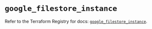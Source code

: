 # `google_filestore_instance`

Refer to the Terraform Registry for docs: [`google_filestore_instance`](https://registry.terraform.io/providers/hashicorp/google-beta/5.22.0/docs/resources/google_filestore_instance).
